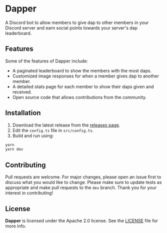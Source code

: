 # Dapper

A Discord bot to allow members to give dap to other members in your Discord server and earn social points towards your server's dap leaderboard.

## Features

Some of the features of Dapper include:

- A paginated leaderboard to show the members with the most daps.
- Customized image responses for when a member gives dap to another member.
- A detailed stats page for each member to show their daps given and received.
- Open source code that allows contributions from the community.

## Installation

1. Download the latest release from the [releases page](https://github.com/willuhm-js/salutation/releases).
2. Edit the `config.ts` file in `src/config.ts`.
3. Build and run using:

```bash
yarn
yarn dev
```

## Contributing

Pull requests are welcome. For major changes, please open an issue first to discuss what you would like to change. Please make sure to update tests as appropriate and make pull requests to the `dev` branch. Thank you for your interest in contributing!

## License

**Dapper** is licensed under the Apache 2.0 license. See the [LICENSE](LICENSE) file for more info.
